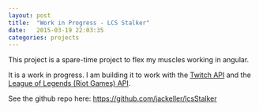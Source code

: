 ```yaml
---
layout: post
title:  "Work in Progress - LCS Stalker"
date:   2015-03-19 22:03:35
categories: projects
---
```

This project is a spare-time project to flex my muscles working in angular.

It is a work in progress.  I am building it to work with the <a href="http://dev.twitch.tv/">Twitch API</a> and the <a href="https://developer.riotgames.com/">League of Legends (Riot Games) API</a>.

<!-- See it live here:  <a href="/gitLove">Gitlove</a> -->

See the github repo here:  <a href="https://github.com/jackeller/lcsStalker">https://github.com/jackeller/lcsStalker</a>
